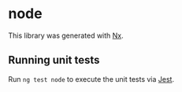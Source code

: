 # node

This library was generated with [Nx](https://nx.dev).

## Running unit tests

Run `ng test node` to execute the unit tests via [Jest](https://jestjs.io).
